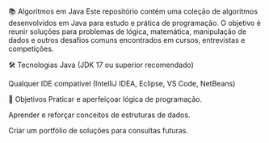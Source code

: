 📚 Algoritmos em Java
Este repositório contém uma coleção de algoritmos desenvolvidos em Java para estudo e prática de programação.
O objetivo é reunir soluções para problemas de lógica, matemática, manipulação de dados e outros desafios comuns encontrados em cursos, entrevistas e competições.

🛠 Tecnologias
Java (JDK 17 ou superior recomendado)

Qualquer IDE compatível (IntelliJ IDEA, Eclipse, VS Code, NetBeans)

📌 Objetivos
Praticar e aperfeiçoar lógica de programação.

Aprender e reforçar conceitos de estruturas de dados.

Criar um portfólio de soluções para consultas futuras.

